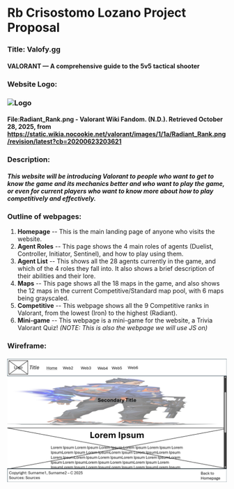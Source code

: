 # Rb Crisostomo Lozano Project Proposal
### Title: Valofy.gg
#### VALORANT — A comprehensive guide to the 5v5 tactical shooter

### Website Logo:
### ![Logo](https://static.wikia.nocookie.net/valorant/images/1/1a/Radiant_Rank.png/revision/latest?cb=20200623203621)
#### File:Radiant_Rank.png - Valorant Wiki Fandom. (N.D.). Retrieved October 28, 2025, from https://static.wikia.nocookie.net/valorant/images/1/1a/Radiant_Rank.png/revision/latest?cb=20200623203621

### Description:
##### This website will be introducing Valorant to people who want to get to know the game and its mechanics better and who want to play the game, or even for current players who want to know more about how to play competitively and effectively.

### Outline of webpages:
1. **Homepage**
-- This is the main landing page of anyone who visits the website.
2. **Agent Roles**
-- This page shows the 4 main roles of agents (Duelist, Controller, Initiator, Sentinel), and how to play using them.
3. **Agent List**
-- This shows all the 28 agents currently in the game, and which of the 4 roles they fall into. It also shows a brief description of their abilities and their lore.
4. **Maps**
-- This page shows all the 18 maps in the game, and also shows the 12 maps in the current Competitive/Standard map pool, with 6 maps being grayscaled.
5. **Competitive**
-- This webpage shows all the 9 Competitive ranks in Valorant, from the lowest (Iron) to the highest (Radiant).
6. **Mini-game**
-- This webpage is a mini-game for the website, a Trivia Valorant Quiz! *(NOTE: This is also the webpage we will use JS on)*

### Wireframe:
#### ![Homepage](assets/Pages.png)